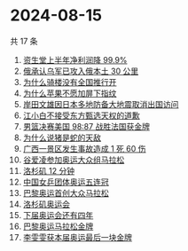 # 2024-08-15

共 17 条

<!-- BEGIN -->
<!-- 最后更新时间 Thu Aug 15 2024 10:29:29 GMT+0800 (China Standard Time) -->

1. [资生堂上半年净利润降 99.9%](https://www.zhihu.com/search?q=%E8%B5%84%E7%94%9F%E5%A0%82%E4%B8%8A%E5%8D%8A%E5%B9%B4%E5%87%80%E5%88%A9%E6%B6%A6%E9%99%8D%2099.9%25)
1. [俄承认乌军已攻入俄本土 30 公里](https://www.zhihu.com/search?q=%E4%BF%84%E6%89%BF%E8%AE%A4%E4%B9%8C%E5%86%9B%E5%B7%B2%E6%94%BB%E5%85%A5%E4%BF%84%E6%9C%AC%E5%9C%9F%2030%20%E5%85%AC%E9%87%8C)
1. [为什么骑楼没有全国推行开](https://www.zhihu.com/search?q=%E4%B8%BA%E4%BB%80%E4%B9%88%E9%AA%91%E6%A5%BC%E6%B2%A1%E6%9C%89%E5%85%A8%E5%9B%BD%E6%8E%A8%E8%A1%8C%E5%BC%80)
1. [为什么苹果不愿加屏下指纹](https://www.zhihu.com/search?q=%E4%B8%BA%E4%BB%80%E4%B9%88%E8%8B%B9%E6%9E%9C%E4%B8%8D%E6%84%BF%E5%8A%A0%E5%B1%8F%E4%B8%8B%E6%8C%87%E7%BA%B9)
1. [岸田文雄因日本多地防备大地震取消出国访问](https://www.zhihu.com/search?q=%E5%B2%B8%E7%94%B0%E6%96%87%E9%9B%84%E5%9B%A0%E6%97%A5%E6%9C%AC%E5%A4%9A%E5%9C%B0%E9%98%B2%E5%A4%87%E5%A4%A7%E5%9C%B0%E9%9C%87%E5%8F%96%E6%B6%88%E5%87%BA%E5%9B%BD%E8%AE%BF%E9%97%AE)
1. [江小白不接受东方甄选天权的道歉](https://www.zhihu.com/search?q=%E6%B1%9F%E5%B0%8F%E7%99%BD%E4%B8%8D%E6%8E%A5%E5%8F%97%E4%B8%9C%E6%96%B9%E7%94%84%E9%80%89%E5%A4%A9%E6%9D%83%E7%9A%84%E9%81%93%E6%AD%89)
1. [男篮决赛美国 98:87 战胜法国获金牌](https://www.zhihu.com/search?q=%E7%94%B7%E7%AF%AE%E5%86%B3%E8%B5%9B%E7%BE%8E%E5%9B%BD%2098%3A87%20%E6%88%98%E8%83%9C%E6%B3%95%E5%9B%BD%E8%8E%B7%E9%87%91%E7%89%8C)
1. [为什么说猪是蛇的天敌](https://www.zhihu.com/search?q=%E4%B8%BA%E4%BB%80%E4%B9%88%E8%AF%B4%E7%8C%AA%E6%98%AF%E8%9B%87%E7%9A%84%E5%A4%A9%E6%95%8C)
1. [广西一景区发生事故造成 1 死 60 伤](https://www.zhihu.com/search?q=%E5%B9%BF%E8%A5%BF%E4%B8%80%E6%99%AF%E5%8C%BA%E5%8F%91%E7%94%9F%E4%BA%8B%E6%95%85%E9%80%A0%E6%88%90%201%20%E6%AD%BB%2060%20%E4%BC%A4)
1. [谷爱凌参加奥运大众组马拉松](https://www.zhihu.com/search?q=%E8%B0%B7%E7%88%B1%E5%87%8C%E5%8F%82%E5%8A%A0%E5%A5%A5%E8%BF%90%E5%A4%A7%E4%BC%97%E7%BB%84%E9%A9%AC%E6%8B%89%E6%9D%BE)
1. [洛杉矶 12 分钟](https://www.zhihu.com/search?q=%E6%B4%9B%E6%9D%89%E7%9F%B6%2012%20%E5%88%86%E9%92%9F)
1. [中国女乒团体奥运五连冠](https://www.zhihu.com/search?q=%E4%B8%AD%E5%9B%BD%E5%A5%B3%E4%B9%92%E5%9B%A2%E4%BD%93%E5%A5%A5%E8%BF%90%E4%BA%94%E8%BF%9E%E5%86%A0)
1. [巴黎奥运首创大众马拉松](https://www.zhihu.com/search?q=%E5%B7%B4%E9%BB%8E%E5%A5%A5%E8%BF%90%E9%A6%96%E5%88%9B%E5%A4%A7%E4%BC%97%E9%A9%AC%E6%8B%89%E6%9D%BE)
1. [洛杉矶奥运会](https://www.zhihu.com/search?q=%E6%B4%9B%E6%9D%89%E7%9F%B6%E5%A5%A5%E8%BF%90%E4%BC%9A)
1. [下届奥运会还有四年](https://www.zhihu.com/search?q=%E4%B8%8B%E5%B1%8A%E5%A5%A5%E8%BF%90%E4%BC%9A%E8%BF%98%E6%9C%89%E5%9B%9B%E5%B9%B4)
1. [巴黎奥运马拉松金牌](https://www.zhihu.com/search?q=%E5%B7%B4%E9%BB%8E%E5%A5%A5%E8%BF%90%E9%A9%AC%E6%8B%89%E6%9D%BE%E9%87%91%E7%89%8C)
1. [李雯雯获本届奥运最后一块金牌](https://www.zhihu.com/search?q=%E6%9D%8E%E9%9B%AF%E9%9B%AF%E8%8E%B7%E6%9C%AC%E5%B1%8A%E5%A5%A5%E8%BF%90%E6%9C%80%E5%90%8E%E4%B8%80%E5%9D%97%E9%87%91%E7%89%8C)

<!-- END -->
